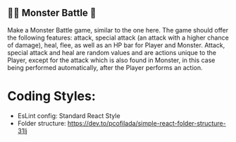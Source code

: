## 👨🏻 Monster Battle 👾  
Make a Monster Battle game, similar to the one here. The game should offer the following features: attack, special attack (an attack with a higher chance of damage), heal, flee, as well as an HP bar for Player and Monster. Attack, special attack and heal are random values and are actions unique to the Player, except for the attack which is also found in Monster, in this case being performed automatically, after the Player performs an action.  

# Coding Styles:
* EsLint config: Standard React Style
* Folder structure: https://dev.to/pcofilada/simple-react-folder-structure-31lj
